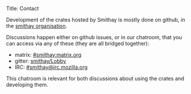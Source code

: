 Title: Contact

Development of the crates hosted by Smithay is mostly done on github, in the
[smithay organisation](https://github.com/Smithay).

Discussions happen either on github issues, or in our chatroom, that you can access via
any of these (they are all bridged together):

- matrix: [#smithay:matrix.org](https://matrix.to/#/#smithay:matrix.org)
- gitter: [smithay/Lobby](https://gitter.im/smithay/Lobby)
- IRC: [#smithay@irc.mozilla.org](https://wiki.mozilla.org/IRC)

This chatroom is relevant for both discussions about using the crates and
developing them.
